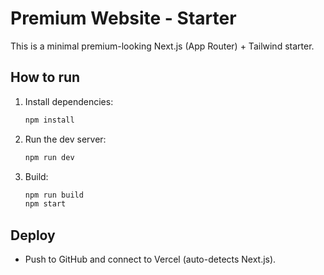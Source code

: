 # Premium Website - Starter

This is a minimal premium-looking Next.js (App Router) + Tailwind starter.

## How to run
1. Install dependencies:
   ```bash
   npm install
   ```
2. Run the dev server:
   ```bash
   npm run dev
   ```
3. Build:
   ```bash
   npm run build
   npm start
   ```

## Deploy
- Push to GitHub and connect to Vercel (auto-detects Next.js).
